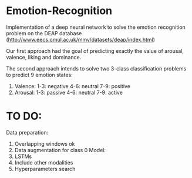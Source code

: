 # Emotion-Recognition
Implementation of a deep neural network to solve the emotion recognition problem on the DEAP database (http://www.eecs.qmul.ac.uk/mmv/datasets/deap/index.html)

Our first approach had the goal of predicting exactly the value of arousal, valence, liking and dominance.

The second approach intends to solve two 3-class classification problems to predict 9 emotion states:
  1. Valence: 
    1-3: negative
    4-6: neutral
    7-9: positive
  2. Arousal:
    1-3: passive
    4-6: neutral
    7-9: active
    
# TO DO:
Data preparation:
  1. Overlapping windows ok
  2. Data augmentation for class 0
Model:
  1. LSTMs
  2. Include other modalities
  3. Hyperparameters search
    
  
